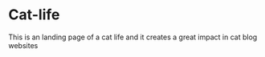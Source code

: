 # Cat-life
This is an landing page of a cat life and it creates a great impact in cat blog websites 
